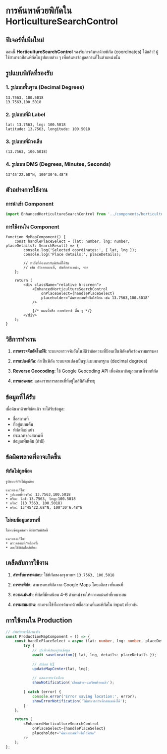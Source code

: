# การค้นหาด้วยพิกัดใน HorticultureSearchControl

## ฟีเจอร์ที่เพิ่มใหม่

ตอนนี้ **HorticultureSearchControl** รองรับการค้นหาด้วยพิกัด (coordinates) ได้แล้ว! ผู้ใช้สามารถป้อนพิกัดในรูปแบบต่าง ๆ เพื่อค้นหาข้อมูลสถานที่ในตำแหน่งนั้น

## รูปแบบพิกัดที่รองรับ

### 1. รูปแบบพื้นฐาน (Decimal Degrees)
```
13.7563, 100.5018
13.7563,100.5018
```

### 2. รูปแบบที่มี Label
```
lat: 13.7563, lng: 100.5018
latitude: 13.7563, longitude: 100.5018
```

### 3. รูปแบบที่มีวงเล็บ
```
(13.7563, 100.5018)
```

### 4. รูปแบบ DMS (Degrees, Minutes, Seconds)
```
13°45'22.68"N, 100°30'6.48"E
```

## ตัวอย่างการใช้งาน

### การนำเข้า Component
```typescript
import EnhancedHorticultureSearchControl from '../components/horticulture/HorticultureSearchControl';
```

### การใช้งานใน Component
```tsx
function MyMapComponent() {
    const handlePlaceSelect = (lat: number, lng: number, placeDetails?: SearchResult) => {
        console.log('Selected coordinates:', { lat, lng });
        console.log('Place details:', placeDetails);
        
        // ทำสิ่งที่ต้องการกับพิกัดที่ได้รับ
        // เช่น อัปเดตแผนที่, บันทึกตำแหน่ง, ฯลฯ
    };

    return (
        <div className="relative h-screen">
            <EnhancedHorticultureSearchControl
                onPlaceSelect={handlePlaceSelect}
                placeholder="ค้นหาสถานที่หรือใส่พิกัด เช่น 13.7563,100.5018"
            />
            
            {/* แผนที่หรือ content อื่น ๆ */}
        </div>
    );
}
```

## วิธีการทำงาน

1. **การตรวจจับอัตโนมัติ**: ระบบจะตรวจจับอัตโนมัติว่าข้อความที่ป้อนเป็นพิกัดหรือข้อความธรรมดา

2. **การแปลงพิกัด**: ถ้าเป็นพิกัด ระบบจะแปลงเป็นรูปแบบมาตรฐาน (decimal degrees)

3. **Reverse Geocoding**: ใช้ Google Geocoding API เพื่อค้นหาข้อมูลสถานที่จากพิกัด

4. **การแสดงผล**: แสดงรายการสถานที่ที่อยู่ใกล้พิกัดที่ระบุ

## ข้อมูลที่ได้รับ

เมื่อค้นหาด้วยพิกัดแล้ว จะได้รับข้อมูล:

- ชื่อสถานที่
- ที่อยู่แบบเต็ม
- พิกัดที่แม่นยำ
- ประเภทของสถานที่
- ข้อมูลเพิ่มเติม (ถ้ามี)

## ข้อผิดพลาดที่อาจเกิดขึ้น

### พิกัดไม่ถูกต้อง
```
รูปแบบพิกัดไม่ถูกต้อง

แนวทางแก้ไข:
• รูปแบบที่รองรับ: 13.7563,100.5018
• หรือ: lat:13.7563, lng:100.5018
• หรือ: (13.7563, 100.5018)
• หรือ: 13°45'22.68"N, 100°30'6.48"E
```

### ไม่พบข้อมูลสถานที่
```
ไม่พบข้อมูลสถานที่สำหรับพิกัดนี้

แนวทางแก้ไข:
• ตรวจสอบพิกัดอีกครั้ง
• ลองใช้พิกัดใกล้เคียง
```

## เคล็ดลับการใช้งาน

1. **สำหรับการทดสอบ**: ใช้พิกัดของกรุงเทพฯ `13.7563, 100.5018`

2. **การหาพิกัด**: สามารถหาพิกัดจาก Google Maps โดยคลิกขวาที่แผนที่

3. **ความแม่นยำ**: พิกัดที่มีทศนิยม 4-6 ตำแหน่งจะให้ความแม่นยำที่เหมาะสม

4. **การผสมผสาน**: สามารถใช้ทั้งการค้นหาด้วยชื่อสถานที่และพิกัดใน input เดียวกัน

## การใช้งานใน Production

```typescript
// สำหรับการใช้งานจริง
const ProductionMapComponent = () => {
    const handlePlaceSelect = async (lat: number, lng: number, placeDetails?: SearchResult) => {
        try {
            // บันทึกพิกัดลงฐานข้อมูล
            await saveLocation({ lat, lng, details: placeDetails });
            
            // อัปเดต UI
            updateMapCenter(lat, lng);
            
            // แสดงการแจ้งเตือน
            showNotification('เลือกตำแหน่งเรียบร้อยแล้ว');
            
        } catch (error) {
            console.error('Error saving location:', error);
            showErrorNotification('ไม่สามารถบันทึกตำแหน่งได้');
        }
    };

    return (
        <EnhancedHorticultureSearchControl
            onPlaceSelect={handlePlaceSelect}
            placeholder="ค้นหาสถานที่หรือใส่พิกัด"
        />
    );
};
```
